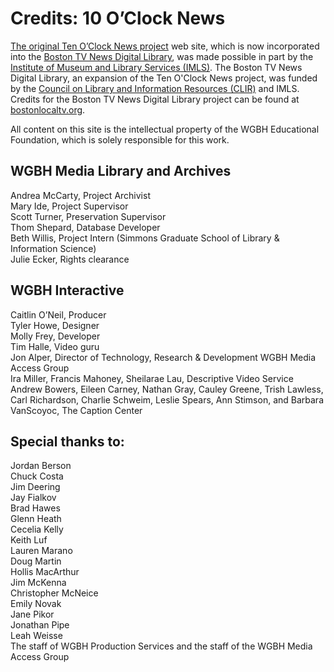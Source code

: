 # Credits: 10 O’Clock News
  
[The original Ten O’Clock News project](/collections/tocn-the-ten-o-clock-news) web site, which is now incorporated into the [Boston TV News Digital Library](http://bostonlocaltv.org), was made possible in part by the [Institute of Museum and Library Services (IMLS)](http://www.imls.gov). The Boston TV News Digital Library, an expansion of the Ten O'Clock News project, was funded by the [Council on Library and Information Resources (CLIR)](http://www.clir.org) and IMLS. Credits for the Boston TV News Digital Library project can be found at [bostonlocaltv.org](http://bostonlocaltv.org/blog/credits/). 

All content on this site is the 
intellectual property of the WGBH Educational Foundation, which is solely 
responsible for this work.

<!--[![](https://s3.amazonaws.com/openvault.wgbh.org/logos/IMLS.jpg)](http://www.imls.gov)-->
 
<!--[![](https://s3.amazonaws.com/openvault.wgbh.org/logos/CLIR.jpg)](http://www.clir.org)-->

## WGBH Media Library and Archives
Andrea McCarty, Project Archivist<br/>
Mary Ide, Project Supervisor<br/>
Scott Turner, Preservation Supervisor<br/>
Thom Shepard, Database Developer<br/>
Beth Willis, Project Intern (Simmons Graduate School of Library & Information Science)<br/>
Julie Ecker, Rights clearance<br/>

## WGBH Interactive
Caitlin O’Neil, Producer<br/>
Tyler Howe, Designer<br/>
Molly Frey, Developer<br/>
Tim Halle, Video guru<br/>
Jon Alper, Director of Technology, Research & Development
WGBH Media Access Group<br/>
Ira Miller, Francis Mahoney, Sheilarae Lau, Descriptive Video 
Service<br/>
Andrew Bowers, Eileen Carney, Nathan Gray, Cauley Greene, Trish Lawless, 
Carl Richardson, Charlie Schweim, Leslie Spears, Ann Stimson, and Barbara 
VanScoyoc, The Caption Center<br/>

## Special thanks to:
Jordan Berson<br/>
Chuck Costa<br/>
Jim Deering<br/>
Jay Fialkov<br/>
Brad Hawes<br/>
Glenn Heath<br/>
Cecelia Kelly<br/>
Keith Luf<br/>
Lauren Marano<br/>
Doug Martin<br/>
Hollis MacArthur<br/>
Jim McKenna<br/>
Christopher McNeice<br/>
Emily Novak<br/>
Jane Pikor<br/>
Jonathan Pipe<br/>
Leah Weisse<br/>
The staff of WGBH Production Services and the staff of the WGBH Media Access Group<br/>
  
  
  
